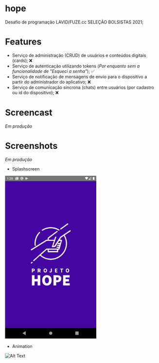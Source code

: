 # hope
Desafio de programação LAVID/FUZE.cc SELEÇÃO BOLSISTAS 2021;

# Features

* Serviço de administração (CRUD) de usuários e conteúdos digitais (cards); :x:
* Serviço de autenticação utilizando tokens (*Por enquanto sem a funcionalidade de "Esqueci a senha"*); :white_check_mark:
* Serviço de notificação de mensagens de envio para o dispositivo a partir do administrador do aplicativo; :x:
* Serviço de comunicação síncrona (chats) entre usuários (por cadastro ou id do dispositivo); :x:

# Screencast

*Em produção*

# Screenshots

*Em produção*

* Splashscreen

<img src="media/Screenshot_1613622538.png" alt="drawing" width="300"/> 

* Animation

![Alt Text](https://media.giphy.com/media/ifjUR6WbHLM2j3kS7Z/giphy.gif)





